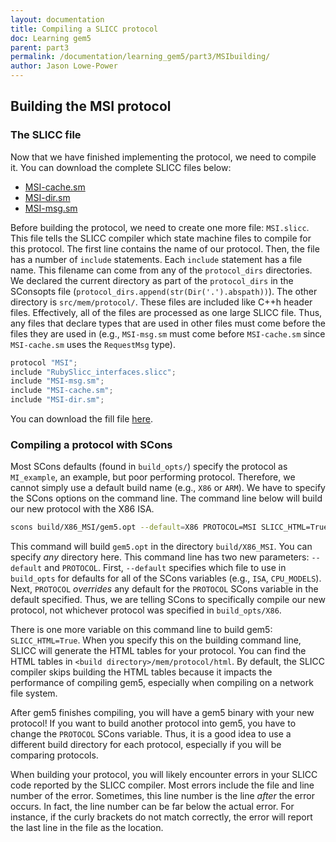 ```yaml
---
layout: documentation
title: Compiling a SLICC protocol
doc: Learning gem5
parent: part3
permalink: /documentation/learning_gem5/part3/MSIbuilding/
author: Jason Lowe-Power
---
```



## Building the MSI protocol

### The SLICC file

Now that we have finished implementing the protocol, we need to compile
it. You can download the complete SLICC files below:

- [MSI-cache.sm](https://gem5.googlesource.com/public/gem5/+/refs/heads/stable/src/learning_gem5/part3/MSI-cache.sm)
- [MSI-dir.sm](https://gem5.googlesource.com/public/gem5/+/refs/heads/stable/src/learning_gem5/part3/MSI-dir.sm)
- [MSI-msg.sm](https://gem5.googlesource.com/public/gem5/+/refs/heads/stable/src/learning_gem5/part3/MSI-msg.sm)

Before building the protocol, we need to create one more file:
`MSI.slicc`. This file tells the SLICC compiler which state machine
files to compile for this protocol. The first line contains the name of
our protocol. Then, the file has a number of `include` statements. Each
`include` statement has a file name. This filename can come from any of
the `protocol_dirs` directories. We declared the current directory as
part of the `protocol_dirs` in the SConsopts file
(`protocol_dirs.append(str(Dir('.').abspath))`). The other directory is
`src/mem/protocol/`. These files are included like C++h header files.
Effectively, all of the files are processed as one large SLICC file.
Thus, any files that declare types that are used in other files must
come before the files they are used in (e.g., `MSI-msg.sm` must come
before `MSI-cache.sm` since `MSI-cache.sm` uses the `RequestMsg` type).

```cpp
protocol "MSI";
include "RubySlicc_interfaces.slicc";
include "MSI-msg.sm";
include "MSI-cache.sm";
include "MSI-dir.sm";
```

You can download the fill file
[here](https://gem5.googlesource.com/public/gem5/+/refs/heads/stable/src/learning_gem5/part3/s/MSI.slicc).

### Compiling a protocol with SCons

Most SCons defaults (found in `build_opts/`) specify the protocol as
`MI_example`, an example, but poor performing protocol. Therefore, we
cannot simply use a default build name (e.g., `X86` or `ARM`). We have
to specify the SCons options on the command line. The command line below
will build our new protocol with the X86 ISA.

```sh
scons build/X86_MSI/gem5.opt --default=X86 PROTOCOL=MSI SLICC_HTML=True
```

This command will build `gem5.opt` in the directory `build/X86_MSI`. You
can specify *any* directory here. This command line has two new
parameters: `--default` and `PROTOCOL`. First, `--default` specifies
which file to use in `build_opts` for defaults for all of the SCons
variables (e.g., `ISA`, `CPU_MODELS`). Next, `PROTOCOL` *overrides* any
default for the `PROTOCOL` SCons variable in the default specified.
Thus, we are telling SCons to specifically compile our new protocol, not
whichever protocol was specified in `build_opts/X86`.

There is one more variable on this command line to build gem5:
`SLICC_HTML=True`. When you specify this on the building command line,
SLICC will generate the HTML tables for your protocol. You can find the
HTML tables in `<build directory>/mem/protocol/html`. By default, the
SLICC compiler skips building the HTML tables because it impacts the
performance of compiling gem5, especially when compiling on a network
file system.

After gem5 finishes compiling, you will have a gem5 binary with your new
protocol! If you want to build another protocol into gem5, you have to
change the `PROTOCOL` SCons variable. Thus, it is a good idea to use a
different build directory for each protocol, especially if you will be
comparing protocols.

When building your protocol, you will likely encounter errors in your
SLICC code reported by the SLICC compiler. Most errors include the file
and line number of the error. Sometimes, this line number is the line
*after* the error occurs. In fact, the line number can be far below the
actual error. For instance, if the curly brackets do not match
correctly, the error will report the last line in the file as the
location.
